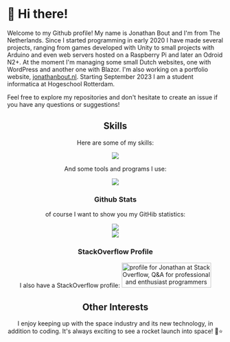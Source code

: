 # 👋 Hi there!

Welcome to my Github profile! My name is Jonathan Bout and I'm from The Netherlands. Since I started programming in early 2020 I have made several projects, ranging from games developed with Unity to small projects with Arduino and even web servers hosted on a Raspberry Pi and later an Odroid N2+. At the moment I'm managing some small Dutch websites, one with WordPress and another one with Blazor. I'm also working on a portfolio website, [jonathanbout.nl](https://jonathanbout.nl). Starting September 2023 I am a student informatica at Hogeschool Rotterdam.

Feel free to explore my repositories and don't hesitate to create an issue if you have any questions or suggestions!
<div align=center>

## Skills

Here are some of my skills:

<a href='https://skillicons.dev'>
  <img src='https://skillicons.dev/icons?perline=5&i=cs,linux,bash,ts,js,html,css,vue,vite,python,unity,arduino,sqlite,regex,raspberrypi'/>
</a>

And some tools and programs I use:

<a href='https://skillicons.dev'>
  <img src='https://skillicons.dev/icons?perline=5&i=visualstudio,vscode,github,gitlab,git,,discord,postman,stackoverflow'/>
</a>

### Github Stats

of course I want to show you my GitHib statistics:

<a href="https://github.com/anuraghazra/github-readme-stats">
  <img src="https://github-readme-stats.vercel.app/api/top-langs/?username=jonathanbout&theme=aura_dark&count_private=true&layout=compact" />
</a>
<br/>
<a href="https://github.com/anuraghazra/github-readme-stats">
  <img src="https://github-readme-stats.vercel.app/api?username=jonathanbout&show_icons=true&theme=aura_dark&count_private=true" />
</a>
 
### StackOverflow Profile

I also have a StackOverflow profile:
<a href="https://stackoverflow.com/users/16690868/jonathan">
  <img src="https://stackoverflow.com/users/flair/16690868.png?theme=dark" width="208" height="58" alt="profile for Jonathan at Stack Overflow, Q&amp;A for professional and enthusiast programmers" title="profile for Jonathan at Stack Overflow, Q&amp;A for professional and enthusiast programmers">
</a>

## Other Interests

I enjoy keeping up with the space industry and its new technology, in addition to coding. It's always exciting to see a rocket launch into space! :rocket::star:
</div>



<!---
DutchAerospace/DutchAerospace is a ✨ special ✨ repository because its `README.md` (this file) appears on your GitHub profile.
You can click the Preview link to take a look at your changes.
--->
